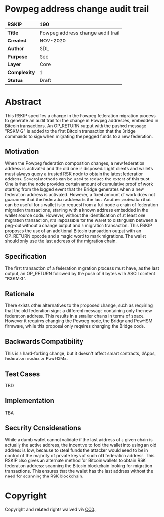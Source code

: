 # Powpeg address change audit trail


|RSKIP          | 190 |
| :------------ |:-------------|
|**Title**      |Powpeg address change audit trail|
|**Created**    |NOV-2020 |
|**Author**     |SDL |
|**Purpose**    |Sec |
|**Layer**      |Core |
|**Complexity** |1 |
|**Status**     |Draft |


# **Abstract**

This RSKIP specifies a change in the Powpeg federation migration process to generate an audit trail for the change in Powpeg addresses, embedded in Bitcoin transactions. An OP_RETURN output with the pushed message "RSKMIG" is added to the first Bitcoin transaction that the Bridge commands to sign when migrating the pegged funds to a new federation.

## Motivation

When the Powpeg federation composition changes, a new federation address is activated and the old one is disposed. Light clients and wallets must always query a trusted RSK node to obtain the latest federation address. Several methods can be used to reduce the extent of this trust. One is that the node provides certain amount of cumulative proof of work starting from the logged event that the Bridge generates when a new federation address is activated. However, a fixed amount of work does not guarantee that the federation address is the last. 
Another protection that can be useful for a wallet is to request from a full node a chain of federation migration transactions, starting with a known address embedded in the wallet source code. However, without the identification of at least one migration transaction, it's impossible for the wallet to distinguish between a peg-out without a change output and a migration transaction. This RSKIP proposes the use of an additional Bitcoin transaction output with an OP_RETURN opcode and a magic word to mark migrations. The wallet should only use the last address of the migration chain. 

## Specification

The first transaction of a federation migration process must have, as the last output, an OP_RETURN followed by the push of 6 bytes with ASCII content "RSKMIG".

## Rationale

There exists other alternatives to the proposed change, such as requiring that the old federation signs a different message containing only the new federation address. This results in a smaller chains in terms of space. However it requires changing the Powpeg node, the Bridge and PowHSM firmware, while this proposal only requires changing the Bridge code.

## Backwards Compatibility

This is a hard-forking change, but it doesn't affect smart contracts, dApps, federation nodes or PowHSMs.

## Test Cases

TBD

## Implementation

TBA

## Security Considerations

While a dumb wallet cannot validate if the last address of a given chain is actually the active address, the incentive to fool the wallet into using an old address is low, because to steal funds the attacker would need to be in control of the majority of private keys of such old federation address.
This RSKIP also gives an alternate method for Bitcoin wallets to obtain RSK federation address: scanning the Bitcoin blockchain looking for migration transactions. This ensures that the wallet has the last address without the need for scanning the RSK blockchain.

# **Copyright**

Copyright and related rights waived via [CC0](https://creativecommons.org/publicdomain/zero/1.0/).,

 
